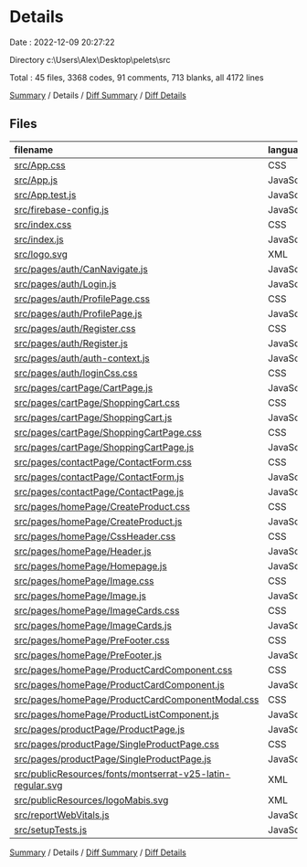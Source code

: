 # Details

Date : 2022-12-09 20:27:22

Directory c:\\Users\\Alex\\Desktop\\pelets\\src

Total : 45 files,  3368 codes, 91 comments, 713 blanks, all 4172 lines

[Summary](results.md) / Details / [Diff Summary](diff.md) / [Diff Details](diff-details.md)

## Files
| filename | language | code | comment | blank | total |
| :--- | :--- | ---: | ---: | ---: | ---: |
| [src/App.css](/src/App.css) | CSS | 23 | 1 | 5 | 29 |
| [src/App.js](/src/App.js) | JavaScript | 51 | 0 | 12 | 63 |
| [src/App.test.js](/src/App.test.js) | JavaScript | 7 | 0 | 2 | 9 |
| [src/firebase-config.js](/src/firebase-config.js) | JavaScript | 12 | 0 | 6 | 18 |
| [src/index.css](/src/index.css) | CSS | 15 | 0 | 3 | 18 |
| [src/index.js](/src/index.js) | JavaScript | 10 | 5 | 3 | 18 |
| [src/logo.svg](/src/logo.svg) | XML | 1 | 0 | 0 | 1 |
| [src/pages/auth/CanNavigate.js](/src/pages/auth/CanNavigate.js) | JavaScript | 11 | 0 | 4 | 15 |
| [src/pages/auth/Login.js](/src/pages/auth/Login.js) | JavaScript | 147 | 10 | 50 | 207 |
| [src/pages/auth/ProfilePage.css](/src/pages/auth/ProfilePage.css) | CSS | 110 | 0 | 22 | 132 |
| [src/pages/auth/ProfilePage.js](/src/pages/auth/ProfilePage.js) | JavaScript | 220 | 1 | 72 | 293 |
| [src/pages/auth/Register.css](/src/pages/auth/Register.css) | CSS | 17 | 0 | 1 | 18 |
| [src/pages/auth/Register.js](/src/pages/auth/Register.js) | JavaScript | 126 | 1 | 43 | 170 |
| [src/pages/auth/auth-context.js](/src/pages/auth/auth-context.js) | JavaScript | 21 | 0 | 6 | 27 |
| [src/pages/auth/loginCss.css](/src/pages/auth/loginCss.css) | CSS | 130 | 0 | 19 | 149 |
| [src/pages/cartPage/CartPage.js](/src/pages/cartPage/CartPage.js) | JavaScript | 12 | 0 | 3 | 15 |
| [src/pages/cartPage/ShoppingCart.css](/src/pages/cartPage/ShoppingCart.css) | CSS | 11 | 0 | 3 | 14 |
| [src/pages/cartPage/ShoppingCart.js](/src/pages/cartPage/ShoppingCart.js) | JavaScript | 39 | 1 | 11 | 51 |
| [src/pages/cartPage/ShoppingCartPage.css](/src/pages/cartPage/ShoppingCartPage.css) | CSS | 423 | 2 | 88 | 513 |
| [src/pages/cartPage/ShoppingCartPage.js](/src/pages/cartPage/ShoppingCartPage.js) | JavaScript | 192 | 4 | 37 | 233 |
| [src/pages/contactPage/ContactForm.css](/src/pages/contactPage/ContactForm.css) | CSS | 74 | 0 | 12 | 86 |
| [src/pages/contactPage/ContactForm.js](/src/pages/contactPage/ContactForm.js) | JavaScript | 67 | 0 | 16 | 83 |
| [src/pages/contactPage/ContactPage.js](/src/pages/contactPage/ContactPage.js) | JavaScript | 12 | 0 | 3 | 15 |
| [src/pages/homePage/CreateProduct.css](/src/pages/homePage/CreateProduct.css) | CSS | 35 | 0 | 5 | 40 |
| [src/pages/homePage/CreateProduct.js](/src/pages/homePage/CreateProduct.js) | JavaScript | 116 | 0 | 31 | 147 |
| [src/pages/homePage/CssHeader.css](/src/pages/homePage/CssHeader.css) | CSS | 223 | 4 | 40 | 267 |
| [src/pages/homePage/Header.js](/src/pages/homePage/Header.js) | JavaScript | 59 | 1 | 16 | 76 |
| [src/pages/homePage/Homepage.js](/src/pages/homePage/Homepage.js) | JavaScript | 21 | 0 | 3 | 24 |
| [src/pages/homePage/Image.css](/src/pages/homePage/Image.css) | CSS | 131 | 0 | 23 | 154 |
| [src/pages/homePage/Image.js](/src/pages/homePage/Image.js) | JavaScript | 19 | 0 | 4 | 23 |
| [src/pages/homePage/ImageCards.css](/src/pages/homePage/ImageCards.css) | CSS | 58 | 0 | 9 | 67 |
| [src/pages/homePage/ImageCards.js](/src/pages/homePage/ImageCards.js) | JavaScript | 33 | 0 | 5 | 38 |
| [src/pages/homePage/PreFooter.css](/src/pages/homePage/PreFooter.css) | CSS | 51 | 0 | 9 | 60 |
| [src/pages/homePage/PreFooter.js](/src/pages/homePage/PreFooter.js) | JavaScript | 30 | 0 | 8 | 38 |
| [src/pages/homePage/ProductCardComponent.css](/src/pages/homePage/ProductCardComponent.css) | CSS | 93 | 12 | 15 | 120 |
| [src/pages/homePage/ProductCardComponent.js](/src/pages/homePage/ProductCardComponent.js) | JavaScript | 203 | 27 | 67 | 297 |
| [src/pages/homePage/ProductCardComponentModal.css](/src/pages/homePage/ProductCardComponentModal.css) | CSS | 110 | 0 | 21 | 131 |
| [src/pages/homePage/ProductListComponent.js](/src/pages/homePage/ProductListComponent.js) | JavaScript | 38 | 18 | 12 | 68 |
| [src/pages/productPage/ProductPage.js](/src/pages/productPage/ProductPage.js) | JavaScript | 12 | 0 | 3 | 15 |
| [src/pages/productPage/SingleProductPage.css](/src/pages/productPage/SingleProductPage.css) | CSS | 24 | 0 | 5 | 29 |
| [src/pages/productPage/SingleProductPage.js](/src/pages/productPage/SingleProductPage.js) | JavaScript | 40 | 0 | 12 | 52 |
| [src/publicResources/fonts/montserrat-v25-latin-regular.svg](/src/publicResources/fonts/montserrat-v25-latin-regular.svg) | XML | 327 | 0 | 1 | 328 |
| [src/publicResources/logoMabis.svg](/src/publicResources/logoMabis.svg) | XML | 1 | 0 | 0 | 1 |
| [src/reportWebVitals.js](/src/reportWebVitals.js) | JavaScript | 12 | 0 | 2 | 14 |
| [src/setupTests.js](/src/setupTests.js) | JavaScript | 1 | 4 | 1 | 6 |

[Summary](results.md) / Details / [Diff Summary](diff.md) / [Diff Details](diff-details.md)